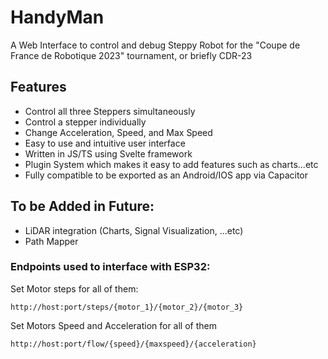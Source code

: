 # HandyMan
A Web Interface to control and debug Steppy Robot for the "Coupe de France de Robotique 2023" tournament, or briefly CDR-23

## Features
- Control all three Steppers simultaneously
- Control a stepper individually
- Change Acceleration, Speed, and Max Speed
- Easy to use and intuitive user interface
- Written in JS/TS using Svelte framework
- Plugin System which makes it easy to add features such as charts...etc
- Fully compatible to be exported as an Android/IOS app via Capacitor
## To be Added in Future:
- LiDAR integration (Charts, Signal Visualization, ...etc)
- Path Mapper
### Endpoints used to interface with ESP32:
Set Motor steps for all of them:
```
http://host:port/steps/{motor_1}/{motor_2}/{motor_3}
```
Set Motors Speed and Acceleration for all of them
```
http://host:port/flow/{speed}/{maxspeed}/{acceleration}
```
